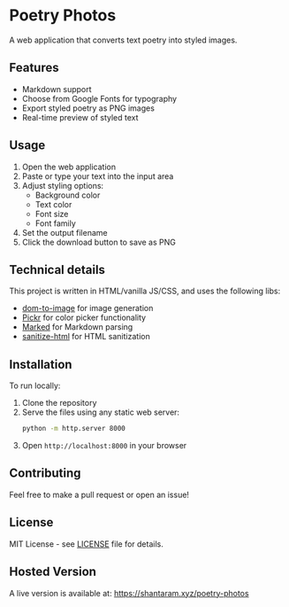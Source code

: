 # Poetry Photos

A web application that converts text poetry into styled images.

## Features

- Markdown support
- Choose from Google Fonts for typography
- Export styled poetry as PNG images
- Real-time preview of styled text

## Usage

1. Open the web application
2. Paste or type your text into the input area
3. Adjust styling options:
   - Background color
   - Text color
   - Font size
   - Font family
4. Set the output filename
5. Click the download button to save as PNG

## Technical details

This project is written in HTML/vanilla JS/CSS, and uses the following libs:

- [dom-to-image](https://github.com/tsayen/dom-to-image) for image generation
- [Pickr](https://github.com/Simonwep/pickr) for color picker functionality
- [Marked](https://github.com/markedjs/marked) for Markdown parsing
- [sanitize-html](https://github.com/apostrophecms/sanitize-html) for HTML
  sanitization

## Installation

To run locally:

1. Clone the repository
2. Serve the files using any static web server:
   ```bash
   python -m http.server 8000
   ```
3. Open `http://localhost:8000` in your browser

## Contributing

Feel free to make a pull request or open an issue!

## License

MIT License - see [LICENSE](LICENSE) file for details.

## Hosted Version

A live version is available at: https://shantaram.xyz/poetry-photos
